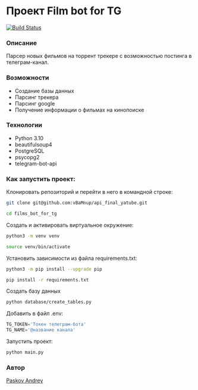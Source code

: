 # Проект Film bot for TG

[![Build Status](https://travis-ci.org/joemccann/dillinger.svg?branch=master)](https://t.me/funanekdot)

### Описание
Парсер новых фильмов на торрент трекере с возможностью постинга в телеграм-канал.
### Возможности

- Создание базы данных
- Парсинг трекера
- Парсинг google
- Получение информации о фильмах на кинопоиске
### Технологии

- Python 3.10
- beautifulsoup4
- PostgreSQL
- psycopg2
- telegram-bot-api

### Как запустить проект:

Клонировать репозиторий и перейти в него в командной строке:

``` bash
git clone git@github.com:vBaMnup/api_final_yatube.git
```

```bash
cd films_bot_for_tg
```

Cоздать и активировать виртуальное окружение:

``` bash
python3 -m venv venv
```

``` bash
source venv/bin/activate
```

Установить зависимости из файла requirements.txt:
``` bash
python3 -m pip install --upgrade pip
```

``` bash
pip install -r requirements.txt
```
Создать базу данных
```bash
python database/create_tables.py
```

Добавить в файл .env:
```python
TG_TOKEN='Токен телеграм-бота'
TG_NAME='@название канала'
```

Запустить проект:

``` bash
python main.py
```



### Автор
[Paskov Andrey](https://vk.com/andrey_paskov)
